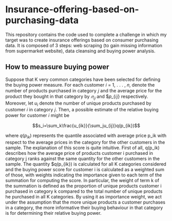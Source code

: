 # Insurance-offering-based-on-purchasing-data
This repository contains the code used to complete a challenge in which my target was to create insurance offerings based on consumer purchasing data. It is composed of 3 steps: web scraping (to gain missing information from supermarket website), data cleansing and buying power analysis.

## How to meassure buying power
Suppose that K very common categories have been selected for defining the buying power measure. For each customer 𝑖 = 1, . . . , 𝑛, denote the number of products purchased in category 𝑗 and the average price for the product they bought in that category by $𝑛_{𝑖𝑗}$ and $𝑝_{𝑖𝑗} respectively. Moreover, let $u_i$ denote the number of unique products purchased by customer 𝑖 in category 𝑗. Then, a possible estimate of the relative buying power for customer 𝑖 might be

$$s_i=\sum_k\frac{u_{ik}}{\sum_ju_{ij}}q(p_{ik})$$

where  $q(p_{ik})$ represents the quantile associated with average price p_ik with respect to the average prices in the category for the other customers in the sample. The explanation of this score is quite intuitive. First of all, q(p_ik) describes how the average price of products customer i purchased in category j ranks against the same quantity for the other customers in the sample. The quantity $q(p_{ik}) is calculated for all K categories considered and the buying power score for customer i is calculated as a weighted sum of those, with weights indicating the importance given to each term of the summation for computing the score. In particular, the weight of term k of the summation is defined as the proportion of unique products customer i purchased in category k compared to the total number of unique products he purchased in all K categories. By using it as importance weight, we act under the assumption that the more unique products a customer purchases in a category, the more informative their buying behaviour in that category is for determining their relative buying power.

